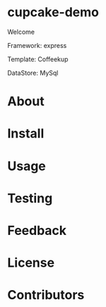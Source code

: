 # cupcake-demo

Welcome

Framework: express
 
Template: Coffeekup

DataStore: MySql
 
# About

# Install

# Usage

# Testing

# Feedback

# License

# Contributors



